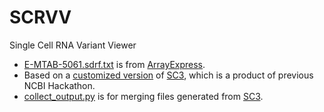 # SCRVV
Single Cell RNA Variant Viewer


* [E-MTAB-5061.sdrf.txt](E-MTAB-5061.sdrf.txt) is from [ArrayExpress](https://www.ebi.ac.uk/arrayexpress/experiments/E-MTAB-5061/).
* Based on a [customized version](https://github.com/hsiaoyi0504/SC3) of [SC3](https://github.com/NCBI-Hackathons/SC3), which is a product of previous NCBI Hackathon.
* [collect_output.py](collect_output.py) is for merging files generated from [SC3]((https://github.com/hsiaoyi0504/SC3)).